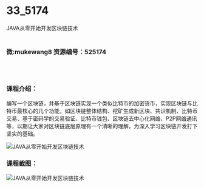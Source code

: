 # 33_5174
JAVA从零开始开发区块链技术
<br/></br>
<h3>微:mukewang8 资源编号：525174</h3>
<br/></br>
<h3>课程介绍：</h3>
<p>编写一个区块链，并基于区块链实现一个类似比特币的加密货币，实现区块链与比特币最核心的几个功能，如区块链整体结构、挖矿生成新区块、共识机制、比特币交易、基于密码学的交易验证、比特币钱包、区块链去中心化网络、P2P网络通讯等，以期让大家对区块链底层原理有一个清晰的理解，为深入学习区块链开发打下坚实的基础。</p>
<p><img src="https://www.ko996.com/wp-content/uploads/img/2019/06/1-32-300x168.png" alt="JAVA从零开始开发区块链技术"></p>
<h3>课程截图：</h3>
<p><img src="https://www.ko996.com/wp-content/uploads/img/2019/06/2-31.png" alt="JAVA从零开始开发区块链技术"></p>
